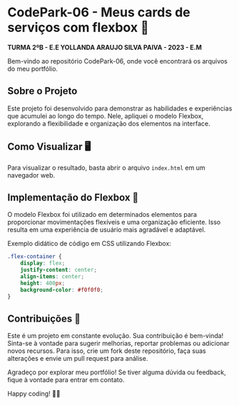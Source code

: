 # CodePark-06 - Meus cards de serviços com flexbox 🚀

**TURMA 2ºB - E.E YOLLANDA ARAUJO SILVA PAIVA - 2023 - E.M**

Bem-vindo ao repositório CodePark-06, onde você encontrará os arquivos do meu portfólio.

## Sobre o Projeto

Este projeto foi desenvolvido para demonstrar as habilidades e experiências que acumulei ao longo do tempo. Nele, apliquei o modelo Flexbox, explorando a flexibilidade e organização dos elementos na interface.

## Como Visualizar 🖥️

Para visualizar o resultado, basta abrir o arquivo `index.html` em um navegador web.

## Implementação do Flexbox 🎨

O modelo Flexbox foi utilizado em determinados elementos para proporcionar movimentações flexíveis e uma organização eficiente. Isso resulta em uma experiência de usuário mais agradável e adaptável.

Exemplo didático de código em CSS utilizando Flexbox:

```css
.flex-container {
    display: flex;
    justify-content: center;
    align-items: center;
    height: 400px;
    background-color: #f0f0f0;
}
```

## Contribuições 🤝

Este é um projeto em constante evolução. Sua contribuição é bem-vinda! Sinta-se à vontade para sugerir melhorias, reportar problemas ou adicionar novos recursos. Para isso, crie um fork deste repositório, faça suas alterações e envie um pull request para análise.

Agradeço por explorar meu portfólio! Se tiver alguma dúvida ou feedback, fique à vontade para entrar em contato.

Happy coding! 🚀✨
